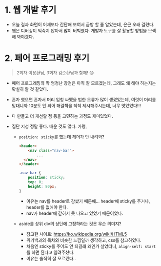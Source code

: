 # 1. 웹 개발 후기

- 오늘 결과 화면이 어제보다 간단해 보여서 금방 할 줄 알았는데, 은근 오래 걸렸다.
- 웹은 디버깅이 익숙지 않아서 많이 버벅였다. 개발자 도구를 잘 활용할 방법을 모색해 봐야겠다.



# 2. 페어 프로그래밍 후기

> 2회차 이용환님, 3회차 김준환님과 함께! 😊

- 페어 프로그래밍의 막 엄청난 장점은 아직 잘 모르겠는데, 그래도 왜 해야 하는지는 확실히 알 것 같았다.

- 혼자 했으면 혼자서 머리 엄청 싸맸을 법한 오류가 많이 생겼었는데, 여럿이 머리를 맞대니까 10분도 안 되어 해결책을 척척 제시해주시는데, 너무 멋있었다!!!

- 다 만들고 더 개선할 점 등을 고민하는 과정도 재미있었다.

- 집단 지성 정말 좋다. 배운 것도 많다. 가령,

  - `position: sticky`를 했는데 헤더가 안 내려와?

    ```html
    <header>
    	<nav class="nav-bar">
            ...
      </nav>
    </header>
    ```

    ```css
    .nav-bar {
        position: sticky;
        top: 0;
        height: 80px;
    }
    ```

    - 이유는 nav를 header로 감쌌기 때문에... header에 sticky를 주거나, header를 없애야 한다.
    - nav가 header에 갇혀서 못 나오고 있었기 때문이었다.

  - aside를 상위 div의 상단에 고정하라는 것은 무슨 의미지?

    - 참고한 사이트: https://ko.wikipedia.org/wiki/HTML5
    - 위키백과의 목차와 비슷한 느낌일까 생각하고, css를 참고하였다.
    - 처음엔 sticky를 주어도 안 되길래 왜인가 싶었더니, `align-self: start`를 하면 된다고 알려주셨다.
    - 이유는 솔직히 잘 모르겠다..
